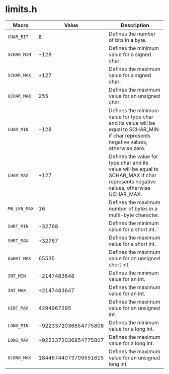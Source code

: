 # limits.h

| Macro | Value | Description |
| - | - | - |
| `CHAR_BIT` | 8 | Defines the number of bits in a byte. |
| `SCHAR_MIN` | -128 | Defines the minimum value for a signed char. |
| `SCHAR_MAX` | +127 | Defines the maximum value for a signed char. |
| `UCHAR_MAX` | 255 | Defines the maximum value for an unsigned char. |
| `CHAR_MIN` | -128 | Defines the minimum value for type char and its value will be equal to SCHAR_MIN if char represents negative values, otherwise zero. |
| `CHAR_MAX` | +127 | Defines the value for type char and its value will be equal to SCHAR_MAX if char represents negative values, otherwise UCHAR_MAX. |
| `MB_LEN_MAX` | 16 | Defines the maximum number of bytes in a multi-byte character. |
| `SHRT_MIN` | -32768 | Defines the minimum value for a short int. |
| `SHRT_MAX` | +32767 | Defines the maximum value for a short int. |
| `USHRT_MAX` | 65535 | Defines the maximum value for an unsigned short int. |
| `INT_MIN` | -2147483648 | Defines the minimum value for an int. |
| `INT_MAX` | +2147483647 | Defines the maximum value for an int. |
| `UINT_MAX` | 4294967295 | Defines the maximum value for an unsigned int. |
| `LONG_MIN` | -9223372036854775808 | Defines the minimum value for a long int. |
| `LONG_MAX` | +9223372036854775807 | Defines the maximum value for a long int. |
| `ULONG_MAX` | 18446744073709551615 | Defines the maximum value for an unsigned long int. |

